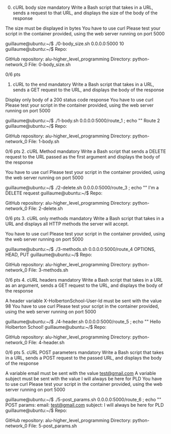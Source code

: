 0. cURL body size
mandatory
Write a Bash script that takes in a URL, sends a request to that URL, and displays the size of the body of the response

The size must be displayed in bytes
You have to use curl
Please test your script in the container provided, using the web server running on port 5000

guillaume@ubuntu:~/$ ./0-body_size.sh 0.0.0.0:5000
10
guillaume@ubuntu:~/$ 
Repo:

GitHub repository: alu-higher_level_programming
Directory: python-network_0
File: 0-body_size.sh
 
0/6 pts
1. cURL to the end
mandatory
Write a Bash script that takes in a URL, sends a GET request to the URL, and displays the body of the response

Display only body of a 200 status code response
You have to use curl
Please test your script in the container provided, using the web server running on port 5000

guillaume@ubuntu:~/$ ./1-body.sh 0.0.0.0:5000/route_1 ; echo ""
Route 2
guillaume@ubuntu:~/$ 
Repo:

GitHub repository: alu-higher_level_programming
Directory: python-network_0
File: 1-body.sh
 
0/6 pts
2. cURL Method
mandatory
Write a Bash script that sends a DELETE request to the URL passed as the first argument and displays the body of the response

You have to use curl
Please test your script in the container provided, using the web server running on port 5000

guillaume@ubuntu:~/$ ./2-delete.sh 0.0.0.0:5000/route_3 ; echo ""
I'm a DELETE request
guillaume@ubuntu:~/$ 
Repo:

GitHub repository: alu-higher_level_programming
Directory: python-network_0
File: 2-delete.sh
 
0/6 pts
3. cURL only methods
mandatory
Write a Bash script that takes in a URL and displays all HTTP methods the server will accept.

You have to use curl
Please test your script in the container provided, using the web server running on port 5000

guillaume@ubuntu:~/$ ./3-methods.sh 0.0.0.0:5000/route_4
OPTIONS, HEAD, PUT
guillaume@ubuntu:~/$ 
Repo:

GitHub repository: alu-higher_level_programming
Directory: python-network_0
File: 3-methods.sh
 
0/6 pts
4. cURL headers
mandatory
Write a Bash script that takes in a URL as an argument, sends a GET request to the URL, and displays the body of the response

A header variable X-HolbertonSchool-User-Id must be sent with the value 98
You have to use curl
Please test your script in the container provided, using the web server running on port 5000

guillaume@ubuntu:~/$ ./4-header.sh 0.0.0.0:5000/route_5 ; echo ""
Hello Holberton School!
guillaume@ubuntu:~/$ 
Repo:

GitHub repository: alu-higher_level_programming
Directory: python-network_0
File: 4-header.sh
 
0/6 pts
5. cURL POST parameters
mandatory
Write a Bash script that takes in a URL, sends a POST request to the passed URL, and displays the body of the response

A variable email must be sent with the value test@gmail.com
A variable subject must be sent with the value I will always be here for PLD
You have to use curl
Please test your script in the container provided, using the web server running on port 5000

guillaume@ubuntu:~/$ ./5-post_params.sh 0.0.0.0:5000/route_6 ; echo ""
POST params:
    email: test@gmail.com
    subject: I will always be here for PLD
guillaume@ubuntu:~/$ 
Repo:

GitHub repository: alu-higher_level_programming
Directory: python-network_0
File: 5-post_params.sh
